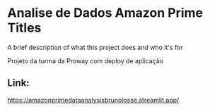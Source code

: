 
# Analise de Dados Amazon Prime Titles

A brief description of what this project does and who it's for

Projeto da turma da Proway com deploy de aplicação


## Link: 


https://amazonprimedataanalysisbrunolosse.streamlit.app/
